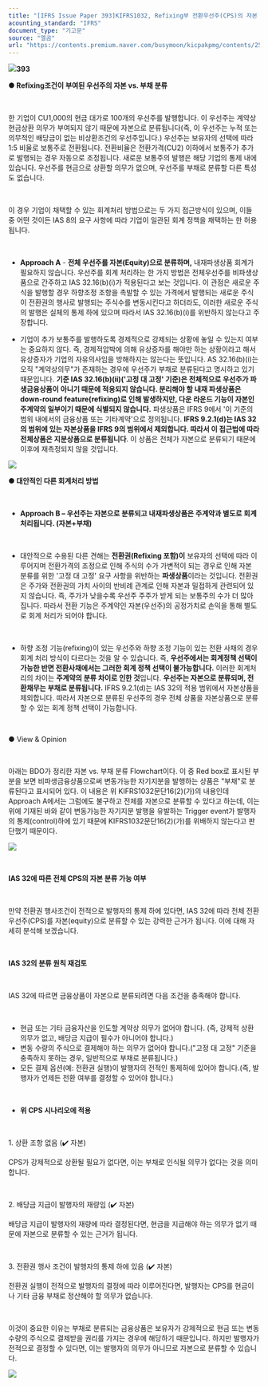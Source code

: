 ```yaml
---
title: "[IFRS Issue Paper 393]KIFRS1032, Refixing부 전환우선주(CPS)의 자본 vs. 부채 분류"
acounting_standard: "IFRS"
document_type: "기고문"
source: "엘곰"
url: "https://contents.premium.naver.com/busymoon/kicpakpmg/contents/250222222429275ur"
---
```

![](https://n2.news.naver.com/l.gif?type=content)**393**

**● Refixing조건이 부여된 우선주의 자본 vs. 부채 분류**

​

한 기업이 CU1,000의 현금 대가로 100개의 우선주를 발행합니다. 이 우선주는 계약상 현금상환 의무가 부여되지 않기 때문에 자본으로 분류됩니다(즉, 이 우선주는 누적 또는 의무적인 배당금이 없는 비상환조건의 우선주입니다.) 우선주는 보유자의 선택에 따라 1:5 비율로 보통주로 전환됩니다. 전환비율은 전환가격(CU2) 이하에서 보통주가 추가로 발행되는 경우 자동으로 조정됩니다. 새로운 보통주의 발행은 해당 기업의 통제 내에 있습니다. 우선주를 현금으로 상환할 의무가 없으며, 우선주를 부채로 분류할 다른 특성도 없습니다.

​

이 경우 기업이 채택할 수 있는 회계처리 방법으로는 두 가지 접근방식이 있으며, 이들 중 어떤 것이든 IAS 8의 요구 사항에 따라 기업이 일관된 회계 정책을 채택하는 한 허용됩니다.

​

- **Approach A** - **전체 우선주를 자본(Equity)으로 분류하며,** 내재파생상품 회계가 필요하지 않습니다. 우선주를 회계 처리하는 한 가지 방법은 전체우선주를 비파생상품으로 간주하고 IAS 32.16(b)(i)가 적용된다고 보는 것입니다. 이 관점은 새로운 주식을 발행할 경우 하향조정 조항을 촉발할 수 있는 가격에서 발행되는 새로운 주식이 전환권의 행사로 발행되는 주식수를 변동시킨다고 하더라도, 이러한 새로운 주식의 발행은 실체의 통제 하에 있으며 따라서 IAS 32.16(b)(i)를 위반하지 않는다고 주장합니다.

- 기업이 추가 보통주를 발행하도록 경제적으로 강제되는 상황에 놓일 수 있는지 여부는 중요하지 않다. 즉, 경제적압박에 의해 유상증자를 해야만 하는 상황이라고 해서 유상증자가 기업의 자유의사임을 방해하지는 않는다는 뜻입니다. AS 32.16(b)(i)는 오직 "계약상의무"가 존재하는 경우에 우선주가 부채로 분류된다고 명시하고 있기 때문입니다. **기준 IAS 32.16(b)(ii)('고정 대 고정' 기준)은 전체적으로 우선주가 파생금융상품이 아니기 때문에 적용되지 않습니다. 분리해야 할 내재 파생상품은 down-round feature(refixing)로 인해 발생하지만, 다운 라운드 기능이 자본인 주계약의 일부이기 때문에 식별되지 않습니다.** 파생상품은 IFRS 9에서 '이 기준의 범위 내에서의 금융상품 또는 기타계약'으로 정의됩니다. **IFRS 9.2.1(d)는 IAS 32의 범위에 있는 자본상품을 IFRS 9의 범위에서 제외합니다. 따라서 이 접근법에 따라 전체상품은 지분상품으로 분류됩니다**. 이 상품은 전체가 자본으로 분류되기 때문에 이후에 재측정되지 않을 것입니다.

![](https://scs-phinf.pstatic.net/MjAyNTAyMjJfMTI5/MDAxNzQwMjM1Mjk0OTI4.SViuNSBuHeqx6hyEQTSACxYj2uzRm_633gaDMMPfeUIg.Xa8mtjIEYouV-YIua7ZgJyfBLSYJJX459gvzYQRWVWsg.PNG/image.png?type=w800)

**● 대안적인 다른 회계처리 방법**

**​**

- **Approach B – 우선주는 자본으로 분류되고 내재파생상품은 주계약과 별도로 회계 처리됩니다. (자본+부채)**

​

- 대안적으로 수용된 다른 견해는 **전환권(Refixing 포함)이** 보유자의 선택에 따라 이루어지며 전환가격의 조정으로 인해 주식의 수가 가변적이 되는 경우로 인해 자본 분류를 위한 '고정 대 고정' 요구 사항을 위반하는 **파생상품**이라는 것입니다. 전환권은 주가와 전환권의 가치 사이의 반비례 관계로 인해 자본과 밀접하게 관련되어 있지 않습니다. 즉, 주가가 낮을수록 우선주 주주가 받게 되는 보통주의 수가 더 많아집니다. 따라서 전환 기능은 주계약인 자본(우선주)의 공정가치로 손익을 통해 별도로 회계 처리가 되어야 합니다.

​

- 하향 조정 기능(refixing)이 있는 우선주와 하향 조정 기능이 있는 전환 사채의 경우 회계 처리 방식이 다르다는 것을 알 수 있습니다. 즉, **우선주에서는 회계정책 선택이 가능한 반면 전환사채에서는 그러한 회계 정책 선택이 불가능합니다.** 이러한 회계처리의 차이는 **주계약의 분류 차이로 인한 것**입니다. **우선주는 자본으로 분류되며, 전환채무는 부채로 분류됩니다.** IFRS 9.2.1(d)는 IAS 32의 적용 범위에서 자본상품을 제외합니다. 따라서 자본으로 분류된 우선주의 경우 전체 상품을 자본상품으로 분류할 수 있는 회계 정책 선택이 가능합니다.

​

● View & Opinion

​

아래는 BDO가 정리한 자본 vs. 부채 분류 Flowchart이다. 이 중 Red box로 표시된 부분을 보면 비파생금융상품으로써 변동가능한 자기지분을 발행하는 상품은 "부채"로 분류된다고 표시되어 있다. 이 내용은 위 KIFRS1032문단16(2)(가)의 내용인데 Approach A에서는 그럼에도 불구하고 전체를 자본으로 분류할 수 있다고 하는데, 이는 위에 기재된 바와 같이 변동가능한 자기지분 발행을 유발하는 Trigger event가 발행자의 통제(control)하에 있기 때문에 KIFRS1032문단16(2)(가)를 위배하지 않는다고 판단했기 때문이다.

![](https://scs-phinf.pstatic.net/MjAyNTAyMjJfMTg0/MDAxNzQwMjM1MTQ4OTA3.4OA6uwm8CCnsA-IsfUD2OS0LiF2HBhEZoIXCTSGuTc8g.Xi-31P0Axj12KKQEZ3Hk_VXcusdqEKQi8ia2MHw2J4sg.PNG/image.png?type=w800)

​

**IAS 32에 따른 전체 CPS의 자본 분류 가능 여부**

​

만약 전환권 행사조건이 전적으로 발행자의 통제 하에 있다면, IAS 32에 따라 전체 전환우선주(CPS)를 자본(equity)으로 분류할 수 있는 강력한 근거가 됩니다. 이에 대해 자세히 분석해 보겠습니다.

​

**IAS 32의 분류 원칙 재검토**

​

IAS 32에 따르면 금융상품이 자본으로 분류되려면 다음 조건을 충족해야 합니다.

​

- 현금 또는 기타 금융자산을 인도할 계약상 의무가 없어야 합니다. (즉, 강제적 상환 의무가 없고, 배당금 지급이 필수가 아니어야 합니다.)
- 변동 수량의 주식으로 결제해야 하는 의무가 없어야 합니다.("고정 대 고정" 기준을 충족하지 못하는 경우, 일반적으로 부채로 분류됩니다.)
- 모든 결제 옵션(예: 전환권 실행)이 발행자의 전적인 통제하에 있어야 합니다.(즉, 발행자가 언제든 전환 여부를 결정할 수 있어야 합니다.)

​

- **위 CPS 시나리오에 적용**

​

1\. 상환 조항 없음 (✔️ 자본)

CPS가 강제적으로 상환될 필요가 없다면, 이는 부채로 인식될 의무가 없다는 것을 의미합니다.

​

2\. 배당금 지급이 발행자의 재량임 (✔️ 자본)

배당금 지급이 발행자의 재량에 따라 결정된다면, 현금을 지급해야 하는 의무가 없기 때문에 자본으로 분류할 수 있는 근거가 됩니다.

​

3\. 전환권 행사 조건이 발행자의 통제 하에 있음 (✔️ 자본)

전환권 실행이 전적으로 발행자의 결정에 따라 이루어진다면, 발행자는 CPS를 현금이나 기타 금융 부채로 정산해야 할 의무가 없습니다.

​

이것이 중요한 이유는 부채로 분류되는 금융상품은 보유자가 강제적으로 현금 또는 변동 수량의 주식으로 결제받을 권리를 가지는 경우에 해당하기 때문입니다. 하지만 발행자가 전적으로 결정할 수 있다면, 이는 발행자의 의무가 아니므로 자본으로 분류할 수 있습니다.

![](https://scs-phinf.pstatic.net/MjAyNTAyMjNfMTQx/MDAxNzQwMjczODkwODc1.dgSoS_71eQaWzSTz7GhifBEv2BqM0n7MFRBD2DI8-CAg.rEWgSXp1p7k-_QoBVKunR8fg2THsdkqTyA5YySHbdjsg.PNG/image.png?type=w800)

​